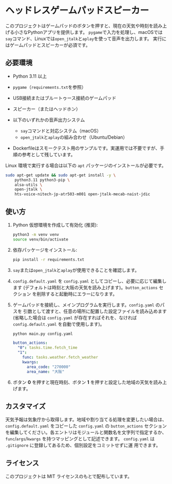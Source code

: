 # ヘッドレスゲームパッドスピーカー

このプロジェクトはゲームパッドのボタンを押すと、現在の天気や時刻を読み上げる小さなPythonアプリを提供します。
`pygame`で入力を処理し、macOSでは`say`コマンド、Linuxでは`open_jtalk`と`aplay`を使って音声を出力します。
実行にはゲームパッドとスピーカーが必須です。

## 必要環境

- Python 3.11 以上
- `pygame`（`requirements.txt`を参照）
- USB接続またはブルートゥース接続のゲームパッド
- スピーカー（またはヘッドホン）
- 以下のいずれかの音声出力システム
  - `say`コマンドと対応システム（macOS）
  - `open_jtalk`と`aplay`の組み合わせ（Ubuntu/Debian）

- Dockerfileはスモークテスト用のサンプルです。実運用では不要ですが、手順の参考として残しています。

 Linux 環境で実行する場合は以下の `apt` パッケージのインストールが必要です。

 ```bash
 sudo apt-get update && sudo apt-get install -y \
     python3.11 python3-pip \
     alsa-utils \
     open-jtalk \
     hts-voice-nitech-jp-atr503-m001 open-jtalk-mecab-naist-jdic
 ```

## 使い方

1. Python 仮想環境を作成して有効化 (推奨):

   ```bash
   python3 -m venv venv
   source venv/bin/activate
   ```

2. 依存パッケージをインストール:

   ```bash
   pip install -r requirements.txt
   ```
3. `say`または`open_jtalk`と`aplay`が使用できることを確認します。
4. `config.default.yaml` を `config.yaml` としてコピーし、必要に応じて編集します
   (デフォルトは時刻と大阪の天気を読み上げます)。`button_actions` セクション
   を削除すると起動時にエラーになります。
5. ゲームパッドを接続し、メインプログラムを実行します。`config.yaml` のパスを
   引数として渡すと、任意の場所に配置した設定ファイルを読み込めます
   (省略した場合は `config.yaml` が存在すればそれを、なければ
   `config.default.yaml` を自動で使用します)。

   ```bash
   python main.py config.yaml
   ```

   ```yaml
   button_actions:
     "0": tasks.time.fetch_time
     "1":
       func: tasks.weather.fetch_weather
       kwargs:
         area_code: "270000"
         area_name: "大阪"
   ```

6. ボタン **0** を押すと現在時刻、ボタン **1** を押すと設定した地域の天気を読み上げます。

## カスタマイズ

天気予報は気象庁から取得します。地域や割り当てる処理を変更したい場合は、
`config.default.yaml` をコピーした `config.yaml` の `button_actions` セクション
を編集してください。各エントリはモジュールと関数名を文字列で指定するか、
`func`/`args`/`kwargs` を持つマッピングとして記述できます。
`config.yaml` は `.gitignore` に登録してあるため、個別設定をコミットせずに運
用できます。

## ライセンス

このプロジェクトは MIT ライセンスのもとで配布しています。
